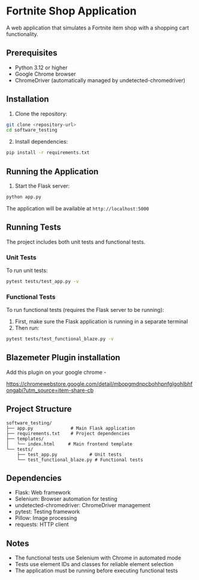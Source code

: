 # Fortnite Shop Application

A web application that simulates a Fortnite item shop with a shopping cart functionality.

## Prerequisites

- Python 3.12 or higher
- Google Chrome browser
- ChromeDriver (automatically managed by undetected-chromedriver)

## Installation

1. Clone the repository:
```bash
git clone <repository-url>
cd software_testing
```

2. Install dependencies:
```bash
pip install -r requirements.txt
```

## Running the Application

1. Start the Flask server:
```bash
python app.py
```

The application will be available at `http://localhost:5000`

## Running Tests

The project includes both unit tests and functional tests.

### Unit Tests
To run unit tests:
```bash
pytest tests/test_app.py -v
```

### Functional Tests
To run functional tests (requires the Flask server to be running):

1. First, make sure the Flask application is running in a separate terminal
2. Then run:
```bash
pytest tests/test_functional_blaze.py -v
```

## Blazemeter Plugin installation

Add this plugin on your google chrome - 

https://chromewebstore.google.com/detail/mbopgmdnpcbohhpnfglgohlbhfongabi?utm_source=item-share-cb


## Project Structure

```
software_testing/
├── app.py              # Main Flask application
├── requirements.txt    # Project dependencies
├── templates/         
│   └── index.html     # Main frontend template
└── tests/
    ├── test_app.py            # Unit tests
    └── test_functional_blaze.py # Functional tests
```

## Dependencies

- Flask: Web framework
- Selenium: Browser automation for testing
- undetected-chromedriver: ChromeDriver management
- pytest: Testing framework
- Pillow: Image processing
- requests: HTTP client

## Notes

- The functional tests use Selenium with Chrome in automated mode
- Tests use element IDs and classes for reliable element selection
- The application must be running before executing functional tests
